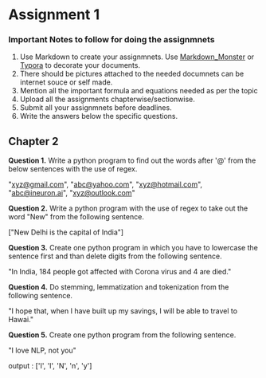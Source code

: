 ﻿# Assignment 1

### Important Notes to follow for doing the assignmnets

1. Use Markdown to create your assignmnets. Use <a href="https://markdownmonster.west-wind.com/" target="_blank">Markdown_Monster</a> or <a href="https://typora.io/" target="_blank">Typora</a> to decorate your documents. 
2. There should be pictures attached to the needed documnets can be internet souce or self made.
3. Mention all the important formula and equations needed as per the topic
4. Upload all the assignments chapterwise/sectionwise.
5. Submit all your assignmnets before deadlines.
6. Write the answers below the specific questions.

## Chapter 2

**Question 1.** Write a python program to find out the words after '@' from the below sentences with the use of regex.

"xyz@gmail.com",
"abc@yahoo.com",
"xyz@hotmail.com",
"abc@ineuron.ai",
"xyz@outlook.com"

**Question 2.** Write a python program with the use of regex to take out the word "New" from the following sentence.

["New Delhi is the capital of India"]

**Question 3.** Create one python program in which you have to lowercase the sentence first and than delete digits from the following sentence.

"In India, 184 people got affected with Corona virus and 4 are died."

**Question 4.** Do stemming, lemmatization and tokenization from the following sentence.

"I hope that, when I have built up my savings, I will be able to travel to Hawai."

**Question 5.** Create one python program from the following sentence.

"I love NLP, not you"

output : ['I', 'l', 'N', 'n', 'y']